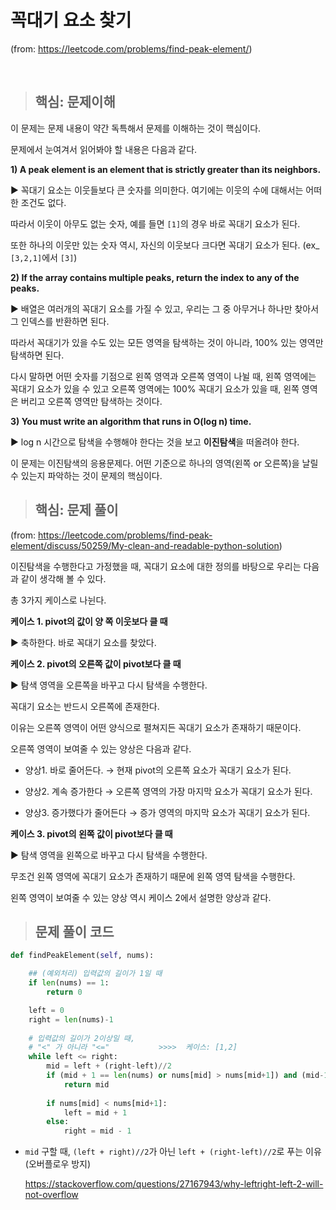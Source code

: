 # 꼭대기 요소 찾기

(from: https://leetcode.com/problems/find-peak-element/)     

​     



> ## 핵심: 문제이해



이 문제는 문제 내용이 약간 독특해서 문제를 이해하는 것이 핵심이다.

문제에서 눈여겨서 읽어봐야 할 내용은 다음과 같다.



**1) A peak element is an element that is strictly greater than its neighbors.**

 ▶ 꼭대기 요소는 이웃들보다 큰 숫자를 의미한다. 여기에는 이웃의 수에 대해서는 어떠한 조건도 없다.

따라서 이웃이 아무도 없는 숫자, 예를 들면 `[1]`의 경우 바로 꼭대기 요소가 된다.

또한 하나의 이웃만 있는 숫자 역시, 자신의 이웃보다 크다면 꼭대기 요소가 된다. (ex_ `[3,2,1]`에서 `[3]`) 



**2) If the array contains multiple peaks, return the index to any of the peaks.**

▶ 배열은 여러개의 꼭대기 요소를 가질 수 있고, 우리는 그 중 아무거나 하나만 찾아서 그 인덱스를 반환하면 된다.

따라서 꼭대기가 있을 수도 있는 모든 영역을 탐색하는 것이 아니라, 100% 있는 영역만 탐색하면 된다.

다시 말하면 어떤 숫자를 기점으로 왼쪽 영역과 오른쪽 영역이 나뉠 때, 왼쪽 영역에는 꼭대기 요소가 있을 수 있고 오른쪽 영역에는 100% 꼭대기 요소가 있을 때, 왼쪽 영역은 버리고 오른쪽 영역만 탐색하는 것이다.



**3) You must write an algorithm that runs in O(log n) time.**

▶ log n 시간으로 탐색을 수행해야 한다는 것을 보고 **이진탐색**을 떠올려야 한다. 

이 문제는 이진탐색의 응용문제다. 어떤 기준으로 하나의 영역(왼쪽 or 오른쪽)을 날릴 수 있는지 파악하는 것이 문제의 핵심이다.







> ## 핵심: 문제 풀이

(from: https://leetcode.com/problems/find-peak-element/discuss/50259/My-clean-and-readable-python-solution)

이진탐색을 수행한다고 가정했을 때, 꼭대기 요소에 대한 정의를 바탕으로 우리는 다음과 같이 생각해 볼 수 있다. 



총 3가지 케이스로 나뉜다.



**케이스 1. pivot의 값이 양 쪽 이웃보다 클 때** 

▶ 축하한다. 바로 꼭대기 요소를 찾았다.



**케이스 2. pivot의 오른쪽 값이 pivot보다 클 때**

▶ 탐색 영역을 오른쪽을 바꾸고 다시 탐색을 수행한다.

꼭대기 요소는 반드시 오른쪽에 존재한다. 

이유는 오른쪽 영역이 어떤 양식으로 펼쳐지든 꼭대기 요소가 존재하기 때문이다.

오른쪽 영역이 보여줄 수 있는 양상은 다음과 같다.

* 양상1. 바로 줄어든다. → 현재 pivot의 오른쪽 요소가 꼭대기 요소가 된다.

* 양상2. 계속 증가한다 → 오른쪽 영역의 가장 마지막 요소가 꼭대기 요소가 된다. 

* 양상3. 증가했다가 줄어든다 → 증가 영역의 마지막 요소가 꼭대기 요소가 된다.



**케이스 3. pivot의 왼쪽 값이 pivot보다 클 때**

▶ 탐색 영역을 왼쪽으로 바꾸고 다시 탐색을 수행한다.

무조건 왼쪽 영역에 꼭대기 요소가 존재하기 때문에 왼쪽 영역 탐색을 수행한다.

왼쪽 영역이 보여줄 수 있는 양상 역시 케이스 2에서 설명한 양상과 같다.







> ## 문제 풀이 코드

```python
def findPeakElement(self, nums):

    ## (예외처리) 입력값의 길이가 1일 때
    if len(nums) == 1:
        return 0

	left = 0
    right = len(nums)-1
    
    # 입력값의 길이가 2이상일 때,
	# "<" 가 아니라 "<="           >>>>  케이스: [1,2]
    while left <= right:  
        mid = left + (right-left)//2
        if (mid + 1 == len(nums) or nums[mid] > nums[mid+1]) and (mid-1 < 0 or nums[mid] > nums[mid-1]):
            return mid
        
        if nums[mid] < nums[mid+1]:
            left = mid + 1
        else:
            right = mid - 1                                   
```



* `mid` 구할 때, `(left + right)//2`가 아닌 `left + (right-left)//2`로 푸는 이유 (오버플로우 방지)

  https://stackoverflow.com/questions/27167943/why-leftright-left-2-will-not-overflow

